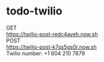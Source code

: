 # todo-twilio

GET
<br/>
https://twilio-post-redc4aveh.now.sh
<br/>
POST
<br/>
https://twilio-post-k7ss5gs0r.now.sh 
<br/>
Twilio number: +1 604 210 7879
